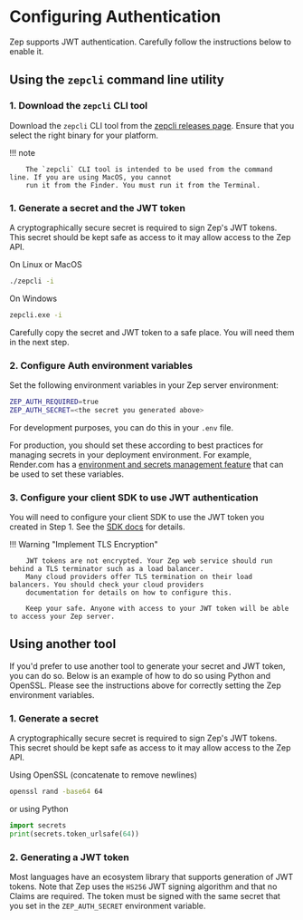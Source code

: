 # Configuring Authentication

Zep supports JWT authentication. Carefully follow the instructions below to enable it.

## Using the `zepcli` command line utility

### 1. Download the `zepcli` CLI tool

Download the `zepcli` CLI tool from the [zepcli releases page](https://github.com/getzep/zepcli/releases). 
Ensure that you select the right binary for your platform. 

!!! note

        The `zepcli` CLI tool is intended to be used from the command line. If you are using MacOS, you cannot
        run it from the Finder. You must run it from the Terminal.


### 1. Generate a secret and the JWT token
A cryptographically secure secret is required to sign Zep's JWT tokens. This secret should be kept safe as access to it may allow access to the Zep API.

On Linux or MacOS
```sh
./zepcli -i
```

On Windows
```sh
zepcli.exe -i
```

Carefully copy the secret and JWT token to a safe place. You will need them in the next step.

### 2. Configure Auth environment variables
Set the following environment variables in your Zep server environment:

```sh
ZEP_AUTH_REQUIRED=true
ZEP_AUTH_SECRET=<the secret you generated above>
```

For development purposes, you can do this in your
`.env` file. 

For production, you should set these according to best practices for managing secrets in your deployment environment. 
For example, Render.com has a [environment and secrets management feature](https://render.com/docs/configure-environment-variables) that can be used to set these variables.

### 3. Configure your client SDK to use JWT authentication

You will need to configure your client SDK to use the JWT token you created in Step 1. See the [SDK docs](/sdk) for details.

!!! Warning "Implement TLS Encryption"

        JWT tokens are not encrypted. Your Zep web service should run behind a TLS terminator such as a load balancer. 
        Many cloud providers offer TLS termination on their load balancers. You should check your cloud providers
        documentation for details on how to configure this.

        Keep your safe. Anyone with access to your JWT token will be able to access your Zep server. 


## Using another tool

If you'd prefer to use another tool to generate your secret and JWT token, you can do so. Below is an example of how to do so using Python and OpenSSL. Please see the instructions above for correctly setting the Zep environment variables.

### 1. Generate a secret
A cryptographically secure secret is required to sign Zep's JWT tokens. This secret should be kept safe as access to it may allow access to the Zep API.

Using OpenSSL (concatenate to remove newlines)
```sh
openssl rand -base64 64
```

or using Python
```python
import secrets
print(secrets.token_urlsafe(64))
```

### 2. Generating a JWT token
Most languages have an ecosystem library that supports generation of JWT tokens. Note that Zep uses the `HS256` JWT signing algorithm and that no Claims are required. 
The token must be signed with the same secret that you set in the `ZEP_AUTH_SECRET` environment variable.




